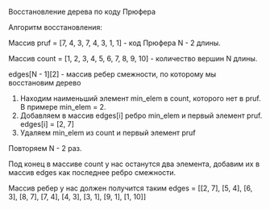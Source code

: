 Восстановление дерева по коду Прюфера

Алгоритм восстановления:

Массив pruf = [7, 4, 3, 7, 4, 3, 1, 1] - код Прюфера N - 2 длины.

Массив count = [1, 2, 3, 4, 5, 6, 7, 8, 9, 10] - количество вершин N длины.

edges[N - 1][2] - массив ребер смежности, по которому мы восстановим дерево

1. Находим наименьший элемент min_elem в count, которого нет в pruf. В примере min_elem = 2.
2. Добавляем в массив edges[i] ребро min_elem и первый элемент pruf. edges[i] = [2, 7]
3. Удаляем min_elem из count и первый элемент pruf

Повторяем N - 2 раз.

Под конец в массиве count у нас останутся два элемента, добавим их в массив edges как последнее ребро смежности.

Массив ребер у нас должен получится таким edges = [[2, 7], [5, 4], [6, 3], [8, 7], [7, 4], [4, 3], [3, 1], [9, 1], [1, 10]]
